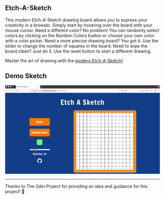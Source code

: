 ## Etch-A-Sketch

This modern Etch-A-Sketch drawing board allows you to express your creativity in a browser. Simply start by hovering over the board with your mouse cursor. Need a different color? No problem! You can randomly select colors by clicking on the Random Colors button or choose your own color with a color picker. Need a more precise drawing board? You got it. Use the slider to change the number of squares in the board. Need to wipe the board clean? Just do it. Use the reset button to start a different drawing.

Master the art of drawing with the <a href="https://devkarenc.github.io/etch-a-sketch/" target="_blank">modern Etch-A-Sketch!</a>

## Demo Sketch

![Demo Sketch](images/Etch-a-sketch-demo.gif)

---

Thanks to The Odin Project for providing an idea and guidance for this project! 🎊
